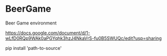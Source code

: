 # BeerGame
Beer Game environment


https://docs.google.com/document/d/1-wLfD0RQp9WAk0aPGYqhk3hzJ4NkaVrS-fu0B5SWUQc/edit?usp=sharing

pip install 'path-to-source'
